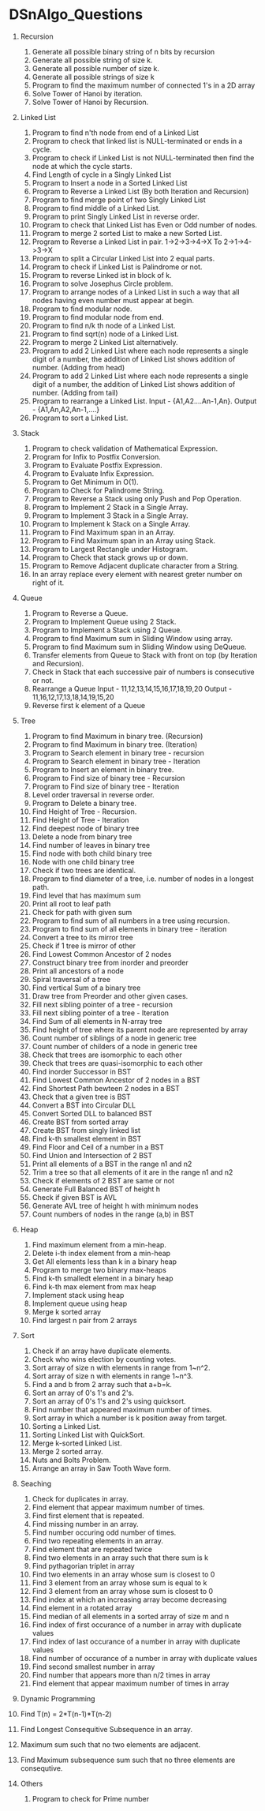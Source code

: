 # DSnAlgo_Questions

1. Recursion
   1. Generate all possible binary string of n bits by recursion
   2. Generate all possible string of size k.
   3. Generate all possible number of size k.
   4. Generate all possible strings of size k
   5. Program to find the maximum number of connected 1's in a 2D array
   6. Solve Tower of Hanoi by iteration.
   7. Solve Tower of Hanoi by Recursion.

2. Linked List 
   1. Program to find n'th node from end of a Linked List
   2. Program to check that linked list is NULL-terminated or ends in a cycle.
   3. Program to check if Linked List is not NULL-terminated then find the node at which the cycle starts.
   4. Find Length of cycle in a Singly Linked List
   5. Program to Insert a node in a Sorted Linked List
   6. Program to Reverse a Linked List (By both Iteration and Recursion)
   7. Program to find merge point of two Singly Linked List
   8. Program to find middle of a Linked List.
   9. Program to print Singly Linked List in reverse order.
   10. Program to check that Linked List has Even or Odd number of nodes.
   11. Program to merge 2 sorted List to make a new Sorted List.
   12. Program to Reverse a Linked List in pair. 1->2->3->4->X To 2->1->4->3->X
   13. Program to split a Circular Linked List into 2 equal parts.
   14. Program to check if Linked List is Palindrome or not.
   15. Program to reverse Linked ist in block of k.
   16. Program to solve Josephus Circle problem.
   17. Program to arrange nodes of a Linked List in such a way that all nodes having even number must appear at begin.
   18. Program to find modular node.
   19. Program to find modular node from end.
   20. Program to find n/k th node of a Linked List.
   21. Program to find sqrt(n) node of a Linked List.
   22. Program to merge 2 Linked List alternatively.
   23. Program to add 2 Linked List where each node represents a single digit of a number, the addition of Linked List shows addition of number. (Adding from head)
   24. Program to add 2 Linked List where each node represents a single digit of a number, the addition of Linked List shows addition of number. (Adding from tail)
   25. Program to rearrange a Linked List. Input - {A1,A2....An-1,An}. Output - {A1,An,A2,An-1,....}
   26. Program to sort a Linked List.

3. Stack
   1. Program to check validation of Mathematical Expression.
   2. Program for Infix to Postfix Conversion.
   3. Program to Evaluate Postfix Expression.
   4. Program to Evaluate Infix Expression.
   5. Program to Get Minimum in O(1).
   6. Program to Check for Palindrome String.
   7. Program to Reverse a Stack using only Push and Pop Operation.
   8. Program to Implement 2 Stack in a Single Array.
   9. Program to Implement 3 Stack in a Single Array.
   10. Program to Implement k Stack on a Single Array.
   11. Program to Find Maximum span in an Array.
   12. Program to Find Maximum span in an Array using Stack.
   13. Program to Largest Rectangle under Histogram.
   14. Program to Check that stack grows up or down.
   15. Program to Remove Adjacent duplicate character from a String.
   16. In an array replace every element with nearest greter number on right of it.

4. Queue
   1. Program to Reverse a Queue.
   2. Program to Implement Queue using 2 Stack.
   3. Program to Implement a Stack using 2 Queue.
   4. Program to find Maximum sum in Sliding Window using array.
   5. Program to find Maximum sum in Sliding Window using DeQueue.
   6. Transfer elements from Queue to Stack with front on top (by Iteration and Recursion).
   7. Check in Stack that each successive pair of numbers is consecutive or not.
   8. Rearrange a Queue
      Input  - 11,12,13,14,15,16,17,18,19,20
      Output - 11,16,12,17,13,18,14,19,15,20
   9. Reverse first k element of a Queue

5. Tree
   1. Program to find Maximum in binary tree. (Recursion)
   2. Program to find Maximum in binary tree. (Iteration)
   3. Program to Search element in binary tree - recursion
   4. Program to Search element in binary tree - Iteration
   5. Program to Insert an element in binary tree.
   6. Program to Find size of binary tree - Recursion
   7. Program to Find size of binary tree - Iteration
   8. Level order traversal in reverse order.
   9. Program to Delete a binary tree.
   10. Find Height of Tree - Recursion.
   11. Find Height of Tree - Iteration
   12. Find deepest node of binary tree
   13. Delete a node from binary tree
   14. Find number of leaves in binary tree
   15. Find node with both child binary tree
   16. Node with one child binary tree
   17. Check if two trees are identical.
   18. Program to find diameter of a tree, i.e. number of nodes in a longest path.
   19. Find level that has maximum sum
   20. Print all root to leaf path
   21. Check for path with given sum
   22. Program to find sum of all numbers in a tree using recursion.
   23. Program to find sum of all elements in binary tree - iteration
   24. Convert a tree to its mirror tree
   25. Check if 1 tree is mirror of other
   26. Find Lowest Common Ancestor of 2 nodes
   27. Construct binary tree from inorder and preorder
   29. Print all ancestors of a node
   30. Spiral traversal of a tree
   31. Find vertical Sum of a binary tree
   33. Draw tree from Preorder and other given cases.
   34. Fill next sibling pointer of a tree - recursion
   35. Fill next sibling pointer of a tree - Iteration
   36. Find Sum of all elements in N-array tree
   39. Find height of tree where its parent node are represented by array
   40. Count number of siblings of a node in generic tree
   41. Count number of childers of a node in generic tree
   42. Check that trees are isomorphic to each other
   43. Check that trees are quasi-isomorphic to each other
   46. Find inorder Successor in BST
   47. Find Lowest Common Ancestor of 2 nodes in a BST
   48. Find Shortest Path bewteen 2 nodes in a BST
   50. Check that a given tree is BST
   54. Convert a BST into Circular DLL
   56. Convert Sorted DLL to balanced BST
   57. Create BST from sorted array
   58. Create BST from singly linked list
   60. Find k-th smallest element in BST
   61. Find Floor and Ceil of a number in a BST
   62. Find Union and Intersection of 2 BST
   65. Print all elements of a BST in the range n1 and n2
   68. Trim a tree so that all elements of it are in the range n1 and n2
   69. Check if elements of 2 BST are same or not
   72. Generate Full Balanced BST of height h
   76. Check if given BST is AVL
   77. Generate AVL tree of height h with minimum nodes
   78. Count numbers of nodes in the range (a,b) in BST

6. Heap
   1. Find maximum element from a min-heap.
   2. Delete i-th index element from a min-heap
   3. Get All elements less than k in a binary heap
   4. Program to merge two binary max-heaps
   5. Find k-th smalledt element in a binary heap
   6. Find k-th max element from max heap
   7. Implement stack using heap
   8. Implement queue using heap
   9. Merge k sorted array
   10. Find largest n pair from 2 arrays

8. Sort
   1. Check if an array have duplicate elements.
   2. Check who wins election by counting votes.
   3. Sort array of size n with elements in range from 1~n^2.
   4. Sort array of size n with elements in range 1~n^3.
   5. Find a and b from 2 array such that a+b=k.
   6. Sort an array of 0's 1's and 2's.
   7. Sort an array of 0's 1's and 2's using quicksort.
   8. Find number that appeared maximum number of times.
   9. Sort array in which a number is k position away from target.
   10. Sorting a Linked List.
   11. Sorting Linked List with QuickSort.
   12. Merge k-sorted Linked List.
   13. Merge 2 sorted array.
   14. Nuts and Bolts Problem.
   15. Arrange an array in Saw Tooth Wave form.

9. Seaching
   1. Check for duplicates in array.
   2. Find element that appear maximum number of times.
   3. Find first element that is repeated.
   4. Find missing number in an array.
   5. Find number occuring odd number of times.
   6. Find two repeating elements in an array.
   7. Find element that are repeated twice
   8. Find two elements in an array such that there sum is k
   9. Find pythagorian triplet in array
   10. Find two elements in an array whose sum is closest to 0
   11. Find 3 element from an array whose sum is equal to k
   12. Find 3 element from an array whose sum is closest to 0
   13. Find index at which an increasing array become decreasing
   14. Find element in a rotated array
   15. Find median of all elements in a sorted array of size m and n
   46. Find index of first occurance of a number in array with duplicate values
   47. Find index of last occurance of a number in array with duplicate values
   48. Find number of occurance of a number in array with duplicate values
   52. Find second smallest number in array
   54. Find number that appears more than n/2 times in array
   59. Find element that appear maximum number of times in array

 
17. Dynamic Programming
   1. Find T(n) = 2*T(n-1)*T(n-2)
   4. Find Longest Consequitive Subsequence in an array.
   9. Maximum sum such that no two elements are adjacent.
   11. Find Maximum subsequence sum such that no three elements are consequtive.



99. Others
    1. Program to check for Prime number
